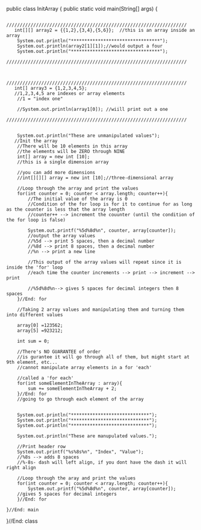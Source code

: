 public class InitArray {
    public static void main(String[] args) {
       
        ///////////////////////////////////////////////////////////////////
       int[][] array2 = {{1,2},{3,4},{5,6}};  //this is an array inside an array
        System.out.println("*********************************");
        System.out.println(array2[1][1]);//would output a four
        System.out.println("*********************************");
        ///////////////////////////////////////////////////////////////////


        ///////////////////////////////////////////////////////////////////
       int[] array3 = {1,2,3,4,5};
       //1,2,3,4,5 are indexes or array elements
        //1 = "index one"

        //System.out.println(array1[0]); //wiill print out a one
        ///////////////////////////////////////////////////////////////////
       
       
        System.out.println("These are unmanipulated values");
       //Init the array
        //There will be 10 elements in this array
        //the elements will be ZERO through NINE
        int[] array = new int [10];
        //this is a single dimension array
        
        //you can add more dimensions
        //int[][][] array = new int [10];//three-dimensional array

        //Loop through the array and print the values
        for(int counter = 0; counter < array.length; counter++){
            //The initial value of the array is 0
            //Condition of the for loop is for it to continue for as long as the counter is less that the array length
            //counter++ --> increment the couunter (until the condition of the for loop is false)
            
            System.out.printf("%5d%8d%n", counter, array[counter]);
            //output the array values
            //%5d --> print 5 spaces, then a decimal number
            //%8d --> print 8 spaces, then a decimal number
            //%n --> print a new line
            
            //This output of the array values will repeat since it is inside the 'for' loop
            //each time the counter increments --> print --> increment --> print
            
            //%5d%8d%n--> gives 5 spaces for decimal integers then 8 spaces
        }//End: for

        //Taking 2 array values and manipulating them and turning them into different values
        
        array[0] =123562;
        array[5] =923212;

        int sum = 0;

        //There's NO GUARANTEE of order
        //is gurantee it will go through all of them, but might start at 9th element, etc...
        //cannot manipulate array elements in a for 'each'

        //called a 'for each'
        for(int someElementInTheArray : array){
            sum += someElementInTheArray + 2;
        }//End: for
        //going to go through each element of the array

        
        System.out.println("*****************************");
        System.out.println("*****************************");
        System.out.println("*****************************");

        System.out.println("These are manupulated values.");

        //Print header row
        System.out.printf("%s%8s%n", "Index", "Value");
        //%8s --> adds 8 spaces
        //%-8s- dash will left align, if you dont have the dash it will right align

        //Loop through the aray and print the values
        for(int counter = 0; counter < array.length; counter++){
            System.out.printf("%5d%8d%n", counter, array[counter]);
        //gives 5 spaces for decimal integers
        }//End: for

    }//End: main
}//End: class
